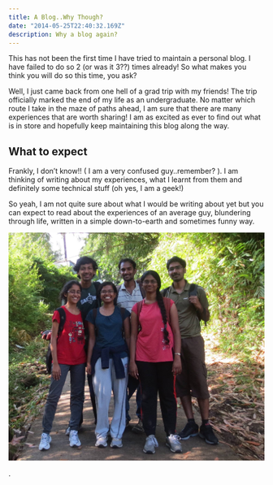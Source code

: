 ```yaml
---
title: A Blog..Why Though?
date: "2014-05-25T22:40:32.169Z"
description: Why a blog again?
---
```


This has not been the first time I have tried to maintain a personal blog. I have failed to do so 2 (or was it 3??) times already! So what makes you think you will do so this time, you ask?

Well, I just came back from one hell of a grad trip with my friends! The trip officially marked the end of my life as an undergraduate. No matter which route I take in the maze of paths ahead, I am sure that there are many experiences that are worth sharing! I am as excited as ever to find out what is in store and hopefully keep maintaining this blog along the way.

## What to expect

Frankly, I don’t know!! ( I am a very confused guy..remember? ). I am thinking of writing about my experiences, what I learnt from them and definitely some technical stuff (oh yes, I am a geek!)

So yeah, I am not quite sure about what I would be writing about yet but you can expect to read about the experiences of an average guy, blundering through life, written in a simple down-to-earth and sometimes funny way.

![Grad trip](./grad-trip.jpg)

.
